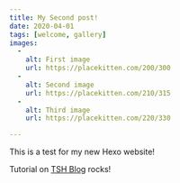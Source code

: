 ```yaml
---
title: My Second post!
date: 2020-04-01
tags: [welcome, gallery]
images: 
  - 
    alt: First image
    url: https://placekitten.com/200/300
  - 
    alt: Second image
    url: https://placekitten.com/210/315
  - 
    alt: Third image
    url: https://placekitten.com/220/330

---
```


This is a test for my new Hexo website!

Tutorial on [TSH Blog](https://tsh.io/blog) rocks!
